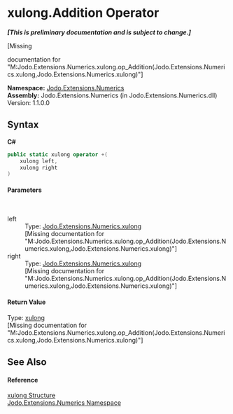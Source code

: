 # xulong.Addition Operator 
 _**\[This is preliminary documentation and is subject to change.\]**_

\[Missing <summary> documentation for "M:Jodo.Extensions.Numerics.xulong.op_Addition(Jodo.Extensions.Numerics.xulong,Jodo.Extensions.Numerics.xulong)"\]

**Namespace:**&nbsp;<a href="N_Jodo_Extensions_Numerics">Jodo.Extensions.Numerics</a><br />**Assembly:**&nbsp;Jodo.Extensions.Numerics (in Jodo.Extensions.Numerics.dll) Version: 1.1.0.0

## Syntax

**C#**<br />
``` C#
public static xulong operator +(
	xulong left,
	xulong right
)
```


#### Parameters
&nbsp;<dl><dt>left</dt><dd>Type: <a href="T_Jodo_Extensions_Numerics_xulong">Jodo.Extensions.Numerics.xulong</a><br />\[Missing <param name="left"/> documentation for "M:Jodo.Extensions.Numerics.xulong.op_Addition(Jodo.Extensions.Numerics.xulong,Jodo.Extensions.Numerics.xulong)"\]</dd><dt>right</dt><dd>Type: <a href="T_Jodo_Extensions_Numerics_xulong">Jodo.Extensions.Numerics.xulong</a><br />\[Missing <param name="right"/> documentation for "M:Jodo.Extensions.Numerics.xulong.op_Addition(Jodo.Extensions.Numerics.xulong,Jodo.Extensions.Numerics.xulong)"\]</dd></dl>

#### Return Value
Type: <a href="T_Jodo_Extensions_Numerics_xulong">xulong</a><br />\[Missing <returns> documentation for "M:Jodo.Extensions.Numerics.xulong.op_Addition(Jodo.Extensions.Numerics.xulong,Jodo.Extensions.Numerics.xulong)"\]

## See Also


#### Reference
<a href="T_Jodo_Extensions_Numerics_xulong">xulong Structure</a><br /><a href="N_Jodo_Extensions_Numerics">Jodo.Extensions.Numerics Namespace</a><br />